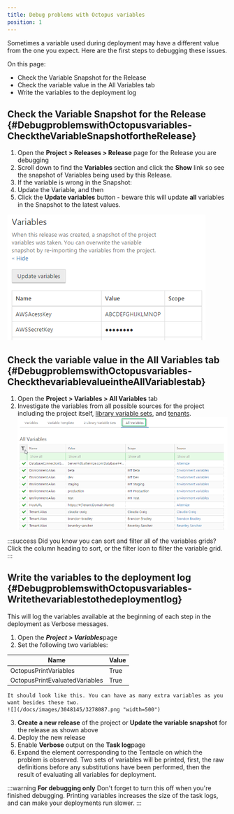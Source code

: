 ```yaml
---
title: Debug problems with Octopus variables
position: 1
---
```



Sometimes a variable used during deployment may have a different value from the one you expect. Here are the first steps to debugging these issues.


On this page:


- Check the Variable Snapshot for the Release
- Check the variable value in the All Variables tab
- Write the variables to the deployment log

## Check the Variable Snapshot for the Release {#DebugproblemswithOctopusvariables-ChecktheVariableSnapshotfortheRelease}

1. Open the **Project > Releases > Release** page for the Release you are debugging
2. Scroll down to find the **Variables** section and click the **Show** link so see the snapshot of Variables being used by this Release.
3. If the variable is wrong in the Snapshot:
 1. Update the Variable, and then
 2. Click the **Update variables** button - beware this will update **all** variables in the Snapshot to the latest values.



![](/docs/images/3048145/3278466.png)

## Check the variable value in the All Variables tab {#DebugproblemswithOctopusvariables-CheckthevariablevalueintheAllVariablestab}

1. Open the **Project > Variables > All Variables** tab
2. Investigate the variables from all possible sources for the project including the project itself, [library variable sets](/docs/deploying-applications/variables/library-variable-sets.md), and [tenants](/docs/key-concepts/tenants/index.md).
![](/docs/images/3048145/5865680.png "width=500")


:::success
Did you know you can sort and filter all of the variables grids? Click the column heading to sort, or the filter icon to filter the variable grid.
:::

## Write the variables to the deployment log {#DebugproblemswithOctopusvariables-Writethevariablestothedeploymentlog}


This will log the variables available at the beginning of each step in the deployment as Verbose messages.

1. Open the ***Project > Variables***page
2. Set the following two variables:

| Name | Value |
| --- | --- |
| OctopusPrintVariables | True |
| OctopusPrintEvaluatedVariables | True |
    It should look like this. You can have as many extra variables as you want besides these two.
    ![](/docs/images/3048145/3278087.png "width=500")
3. **Create a new release** of the project or **Update the variable snapshot** for the release as shown above
4. Deploy the new release
5. Enable **Verbose** output on the **Task log**page
6. Expand the element corresponding to the Tentacle on which the problem is observed. Two sets of variables will be printed, first, the raw definitions before any substitutions have been performed, then the result of evaluating all variables for deployment.


:::warning
**For debugging only**
Don't forget to turn this off when you're finished debugging. Printing variables increases the size of the task logs, and can make your deployments run slower.
:::
